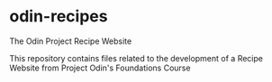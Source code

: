 # odin-recipes
The Odin Project Recipe Website

This repository contains files related to the development of a Recipe Website from Project Odin's Foundations Course